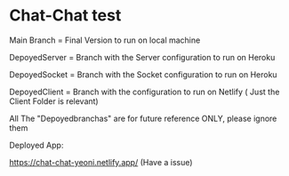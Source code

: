 # Chat-Chat test

Main Branch = Final Version to run on local machine

DepoyedServer = Branch with the Server configuration to run on Heroku

DepoyedSocket = Branch with the Socket configuration to run on Heroku

DepoyedClient = Branch with the configuration to run on Netlify ( Just the Client Folder is relevant)

All The "Depoyedbranchas" are for future reference ONLY, please ignore them


Deployed App: 

https://chat-chat-yeoni.netlify.app/ (Have a issue)
